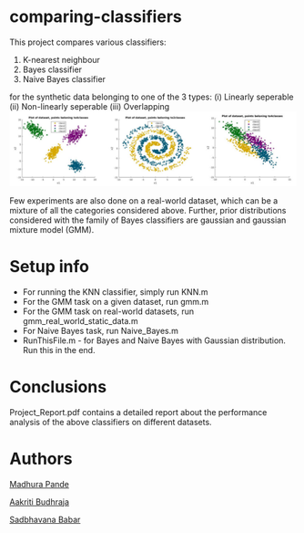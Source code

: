# comparing-classifiers
This project compares various classifiers: 
1. K-nearest neighbour 
2. Bayes classifier 
2. Naive Bayes classifier

for the synthetic data belonging to one of the 3 types: (i) Linearly seperable (ii) Non-linearly seperable (iii) Overlapping
![alt text](img/final_prml_a2.png "Data")

Few experiments are also done on a real-world dataset, which can be a mixture of all the categories considered above. Further, prior distributions considered with the family of Bayes classifiers are gaussian and gaussian mixture model (GMM).

# Setup info
* For running the KNN classifier, simply run KNN.m
* For the GMM task on a given dataset, run gmm.m
* For the GMM task on real-world datasets, run gmm_real_world_static_data.m
* For Naive Bayes task, run Naive_Bayes.m
* RunThisFile.m  - for Bayes and Naive Bayes with Gaussian distribution. Run this in the end.

# Conclusions
Project_Report.pdf contains a detailed report about the performance analysis of the above classifiers on different datasets.

# Authors
<a href="https://github.com/madhurapande19">Madhura Pande</a>

<a href="https://github.com/AakritiBudhraja">Aakriti Budhraja</a>

<a href="https://github.com/graylevel255">Sadbhavana Babar</a>
